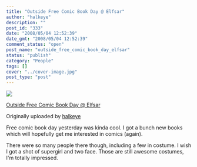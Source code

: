 ```yaml
---
title: "Outside Free Comic Book Day @ Elfsar"
author: "halkeye"
description: ""
post_id: "333"
date: "2008/05/04 12:52:39"
date_gmt: "2008/05/04 12:52:39"
comment_status: "open"
post_name: "outside_free_comic_book_day_elfsar"
status: "publish"
category: "People"
tags: []
cover: "../cover-image.jpg"
post_type: "post"
---
```


![](https://farm3.static.flickr.com/2184/2462993639_ff05c2548e_m.jpg)


[Outside Free Comic Book Day @ Elfsar](https://www.flickr.com/photos/halkeye/2462993639/)

Originally uploaded by [halkeye](https://www.flickr.com/people/halkeye/)

Free comic book day yesterday was kinda cool. I got a bunch new books which will hopefully get me interested in comics (again).   

There were so many people there though, including a few in costume. I wish I got a shot of supergirl and two face. Those are still awesome costumes, I'm totally impressed.
